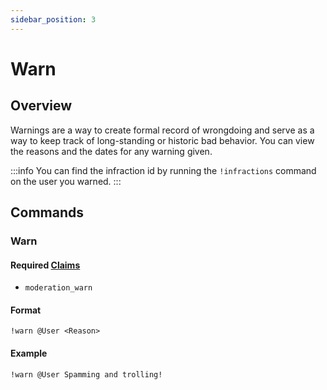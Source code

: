 ```yaml
---
sidebar_position: 3
---
```

# Warn

## Overview
Warnings are a way to create formal record of wrongdoing and serve as a way to keep track of long-standing or historic bad behavior. 
You can view the reasons and the dates for any warning given.

:::info
You can find the infraction id by running the `!infractions` command on the user you warned.
:::

## Commands

### Warn

#### Required [Claims](./Claims.md)
* `moderation_warn`

#### Format
```
!warn @User <Reason>
```

#### Example
```
!warn @User Spamming and trolling!
```